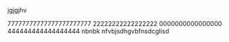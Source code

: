 jgjgjhv

77777777777777777777777
22222222222222222
0000000000000000
444444444444444444
nbnbk 
nfvbjsdhgvbfnsdcglisd
